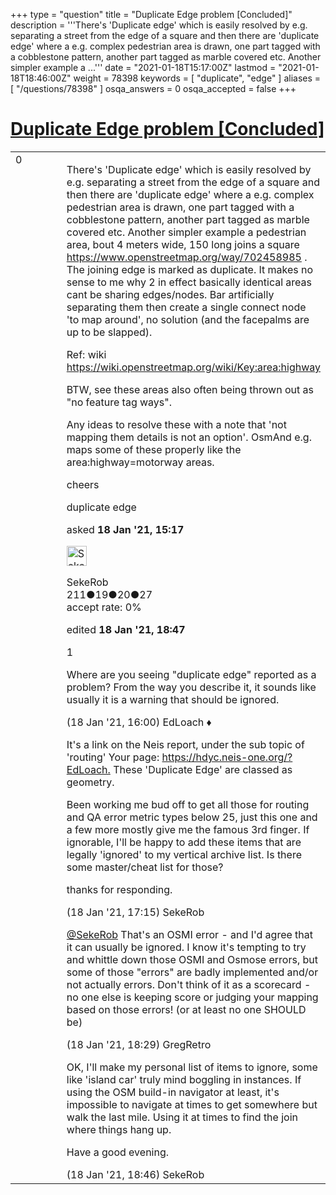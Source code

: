 +++
type = "question"
title = "Duplicate Edge problem [Concluded]"
description = '''There&#x27;s &#x27;Duplicate edge&#x27; which is easily resolved by e.g. separating a street from the edge of a square and then there are &#x27;duplicate edge&#x27; where a e.g. complex pedestrian area is drawn, one part tagged with a cobblestone pattern, another part tagged as marble covered etc. Another simpler example a ...'''
date = "2021-01-18T15:17:00Z"
lastmod = "2021-01-18T18:46:00Z"
weight = 78398
keywords = [ "duplicate", "edge" ]
aliases = [ "/questions/78398" ]
osqa_answers = 0
osqa_accepted = false
+++

<div class="headNormal">

# [Duplicate Edge problem \[Concluded\]](/questions/78398/duplicate-edge-problem-concluded)

</div>

<div id="main-body">

<div id="askform">

<table id="question-table" style="width:100%;">
<colgroup>
<col style="width: 50%" />
<col style="width: 50%" />
</colgroup>
<tbody>
<tr>
<td style="width: 30px; vertical-align: top"><div class="vote-buttons">
<span id="post-78398-upvote" class="ajax-command post-vote up" rel="nofollow" title="I like this post (click again to cancel)"> </span>
<div id="post-78398-score" class="post-score" title="current number of votes">
0
</div>
<span id="post-78398-downvote" class="ajax-command post-vote down" rel="nofollow" title="I dont like this post (click again to cancel)"> </span> <span id="favorite-mark" class="ajax-command favorite-mark" rel="nofollow" title="mark/unmark this question as favorite (click again to cancel)"> </span>
<div id="favorite-count" class="favorite-count">
&#10;</div>
</div></td>
<td><div id="item-right">
<div class="question-body">
<p>There's 'Duplicate edge' which is easily resolved by e.g. separating a street from the edge of a square and then there are 'duplicate edge' where a e.g. complex pedestrian area is drawn, one part tagged with a cobblestone pattern, another part tagged as marble covered etc. Another simpler example a pedestrian area, bout 4 meters wide, 150 long joins a square <a href="https://www.openstreetmap.org/way/702458985">https://www.openstreetmap.org/way/702458985</a> . The joining edge is marked as duplicate. It makes no sense to me why 2 in effect basically identical areas cant be sharing edges/nodes. Bar artificially separating them then create a single connect node 'to map around', no solution (and the facepalms are up to be slapped).</p>
<p>Ref: wiki <a href="https://wiki.openstreetmap.org/wiki/Key:area:highway">https://wiki.openstreetmap.org/wiki/Key:area:highway</a></p>
<p>BTW, see these areas also often being thrown out as "no feature tag ways".</p>
<p>Any ideas to resolve these with a note that 'not mapping them details is not an option'. OsmAnd e.g. maps some of these properly like the area:highway=motorway areas.</p>
<p>cheers</p>
</div>
<div id="question-tags" class="tags-container tags">
<span class="post-tag tag-link-duplicate" rel="tag" title="see questions tagged &#39;duplicate&#39;">duplicate</span> <span class="post-tag tag-link-edge" rel="tag" title="see questions tagged &#39;edge&#39;">edge</span>
</div>
<div id="question-controls" class="post-controls">
&#10;</div>
<div class="post-update-info-container">
<div class="post-update-info post-update-info-user">
<p>asked <strong>18 Jan '21, 15:17</strong></p>
<img src="https://secure.gravatar.com/avatar/ed39ace8cbefe3b5c45da98f60f5e34c?s=32&amp;d=identicon&amp;r=g" class="gravatar" width="32" height="32" alt="SekeRob&#39;s gravatar image" />
<p><span>SekeRob</span><br />
<span class="score" title="211 reputation points">211</span><span title="19 badges"><span class="badge1">●</span><span class="badgecount">19</span></span><span title="20 badges"><span class="silver">●</span><span class="badgecount">20</span></span><span title="27 badges"><span class="bronze">●</span><span class="badgecount">27</span></span><br />
<span class="accept_rate" title="Rate of the user&#39;s accepted answers">accept rate:</span> <span title="SekeRob has no accepted answers">0%</span></p>
</div>
<div class="post-update-info post-update-info-edited">
<p><span> edited <strong>18 Jan '21, 18:47</strong> </span></p>
</div>
</div>
<div id="comments-container-78398" class="comments-container">
<span id="78401"></span>
<div id="comment-78401" class="comment">
<div id="post-78401-score" class="comment-score">
1
</div>
<div class="comment-text">
<p>Where are you seeing "duplicate edge" reported as a problem? From the way you describe it, it sounds like usually it is a warning that should be ignored.</p>
</div>
<div id="comment-78401-info" class="comment-info">
<span class="comment-age">(18 Jan '21, 16:00)</span> <span class="comment-user userinfo">EdLoach ♦</span>
</div>
</div>
<span id="78404"></span>
<div id="comment-78404" class="comment">
<div id="post-78404-score" class="comment-score">
&#10;</div>
<div class="comment-text">
<p>It's a link on the Neis report, under the sub topic of 'routing' Your page: <a href="https://hdyc.neis-one.org/?EdLoach.">https://hdyc.neis-one.org/?EdLoach.</a> These 'Duplicate Edge' are classed as geometry.</p>
<p>Been working me bud off to get all those for routing and QA error metric types below 25, just this one and a few more mostly give me the famous 3rd finger. If ignorable, I'll be happy to add these items that are legally 'ignored' to my vertical archive list. Is there some master/cheat list for those?</p>
<p>thanks for responding.</p>
</div>
<div id="comment-78404-info" class="comment-info">
<span class="comment-age">(18 Jan '21, 17:15)</span> <span class="comment-user userinfo">SekeRob</span>
</div>
</div>
<span id="78405"></span>
<div id="comment-78405" class="comment">
<div id="post-78405-score" class="comment-score">
&#10;</div>
<div class="comment-text">
<p><a href="https://help.openstreetmap.org/users/8468/sekerob">@SekeRob</a> That's an OSMI error - and I'd agree that it can usually be ignored. I know it's tempting to try and whittle down those OSMI and Osmose errors, but some of those "errors" are badly implemented and/or not actually errors. Don't think of it as a scorecard - no one else is keeping score or judging your mapping based on those errors! (or at least no one SHOULD be)</p>
</div>
<div id="comment-78405-info" class="comment-info">
<span class="comment-age">(18 Jan '21, 18:29)</span> <span class="comment-user userinfo">GregRetro</span>
</div>
</div>
<span id="78406"></span>
<div id="comment-78406" class="comment">
<div id="post-78406-score" class="comment-score">
&#10;</div>
<div class="comment-text">
<p>OK, I'll make my personal list of items to ignore, some like 'island car' truly mind boggling in instances. If using the OSM build-in navigator at least, it's impossible to navigate at times to get somewhere but walk the last mile. Using it at times to find the join where things hang up.</p>
<p>Have a good evening.</p>
</div>
<div id="comment-78406-info" class="comment-info">
<span class="comment-age">(18 Jan '21, 18:46)</span> <span class="comment-user userinfo">SekeRob</span>
</div>
</div>
</div>
<div id="comment-tools-78398" class="comment-tools">
&#10;</div>
<div class="clear">
&#10;</div>
<div id="comment-78398-form-container" class="comment-form-container">
&#10;</div>
<div class="clear">
&#10;</div>
</div></td>
</tr>
</tbody>
</table>

</div>

</div>

